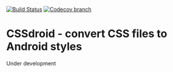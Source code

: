 [![Build Status](https://travis-ci.org/manolovn/cssdroid.svg?branch=master)](https://travis-ci.org/manolovn/cssdroid)
[![Codecov branch](https://img.shields.io/codecov/c/github/manolovn/cssdroid/master.svg)]()

# CSSdroid - convert CSS files to Android styles

Under development